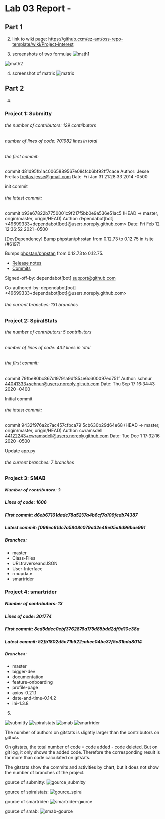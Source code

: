 # Lab 03 Report - 


## Part 1

2. link to wiki page: https://github.com/ez-ant/oss-repo-template/wiki/Project-interest

3. screenshots of two formulae
![math1](math1.jpg)  

![math2](math2.jpg)  

4. screenshot of matrix
![matrix](matrix.jpg)


## Part 2

4.
### Project 1: Submitty

###### the number of contributors: 129 contributors
###### number of lines of code: 701982 lines in total
###### the first commit:

commit d81d95fb1a40065889567e084fcb6bf92ff7cace
Author: Jesse Freitas <freitas.jesse@gmail.com>
Date:   Fri Jan 31 21:28:33 2014 -0500

init commit

###### the latest commit: 

commit b93e67822b7750001c9f217f5bb0e9a536e51ac5 (HEAD -> master, origin/master, origin/HEAD)
Author: dependabot[bot] <49699333+dependabot[bot]@users.noreply.github.com>
Date:   Fri Feb 12 12:36:52 2021 -0500

[DevDependency] Bump phpstan/phpstan from 0.12.73 to 0.12.75 in /site (#6197)

Bumps [phpstan/phpstan](https://github.com/phpstan/phpstan) from 0.12.73 to 0.12.75.
- [Release notes](https://github.com/phpstan/phpstan/releases)
- [Commits](https://github.com/phpstan/phpstan/compare/0.12.73...0.12.75)

Signed-off-by: dependabot[bot] <support@github.com>

Co-authored-by: dependabot[bot] <49699333+dependabot[bot]@users.noreply.github.com>

###### the current branches: 131 branches

### Project 2: SpiralStats

###### the number of contributors: 5 contributors
###### number of lines of code: 432 lines in total
###### the first commit:

commit 79fbe80bc867c19791a9df854e6c600097ed751f
Author: schnur <44041333+schnur@users.noreply.github.com>
Date:   Thu Sep 17 16:34:43 2020 -0400

Initial commit

###### the latest commit: 

commit 9432f976a2c7ac457cfbca7915cb630b29d64e68 (HEAD -> master, origin/master, origin/HEAD)
Author: cwramsdell <44122243+cwramsdell@users.noreply.github.com>
Date:   Tue Dec 1 17:32:16 2020 -0500

Update app.py

###### the current branches: 7 branches

### Project 3: SMAB

##### Number of contributors: 3
##### Lines of code: 1606
##### First commit: d6eb67161dade78a5237a4b6cf7a109fedb74387
##### Latest commit: f099ec61dc7a58080079a32e48e05a8d96bae991
##### Branches:
- master
- Class-Files
- URLtraverseandJSON
- User-Interface
- rmupdate
- smartrider

### Project 4: smartrider

##### Number of contributors: 13
##### Lines of code: 301774
##### First commit: 8ed5ddec0cbf3762876a175d85bdd2df9d10e38a
##### Latest commit: 52fb1802d5c71b522eabee04bc37f5c31bda8014
##### Branches:
- master
- bigger-dev
- documentation
- feature-onboarding
- profile-page
- axios-0.21.1
- date-and-time-0.14.2
- ini-1.3.8


5. 
![submitty](submitty.jpg)
![spiralstats](spiralstats.jpg)
![smab](smab.jpg)
![smartrider](smartrider.jpg)

The number of authors on gitstats is slightly larger than the contributors on github. 

On gitstats, the total number of code = code added - code deleted. But on git log, it only shows the added code. Therefore the corresponding result is far more than code calculated on gitstats.

The gitstats show the commits and activities by chart, but it does not show the number of branches of the project.

gource of submitty:
![gource_submitty](gource_submitty.jpg)

gource of spiralstats:
![gource_spiral](gource_spiral.jpg)

gource of smartrider:
![smartrider-gource](smartrider-gource.png)

gource of smab:
![smab-gource](smab-gource.png)
